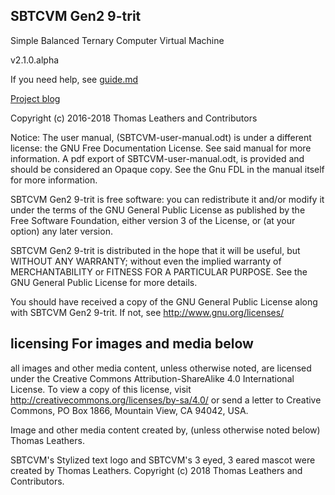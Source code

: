 ## SBTCVM Gen2 9-trit      
Simple Balanced Ternary Computer Virtual Machine     
     
v2.1.0.alpha    
     
If you need help, see [guide.md](/guide.md)

[Project blog](https://sbtcvm.blogspot.com/)

     
Copyright (c) 2016-2018 Thomas Leathers and Contributors 

Notice: The user manual, (SBTCVM-user-manual.odt) is under a different license:
the GNU Free Documentation License. See said manual for more information.
A pdf export of SBTCVM-user-manual.odt, is provided and should be considered
an Opaque copy. See the Gnu FDL in the manual itself for more information.

  SBTCVM Gen2 9-trit is free software: you can redistribute it and/or modify
  it under the terms of the GNU General Public License as published by
  the Free Software Foundation, either version 3 of the License, or
  (at your option) any later version.
  
  SBTCVM Gen2 9-trit is distributed in the hope that it will be useful,
  but WITHOUT ANY WARRANTY; without even the implied warranty of
  MERCHANTABILITY or FITNESS FOR A PARTICULAR PURPOSE. See the
  GNU General Public License for more details.
 
  You should have received a copy of the GNU General Public License
  along with SBTCVM Gen2 9-trit. If not, see <http://www.gnu.org/licenses/>

## licensing For images and media below

all images and other media content, unless otherwise noted,
are licensed under the Creative Commons Attribution-ShareAlike 4.0
International License. To view a copy of this license, visit
http://creativecommons.org/licenses/by-sa/4.0/ or send a letter to
Creative Commons, PO Box 1866, Mountain View, CA 94042, USA.

Image and other media content created by, (unless otherwise noted below) Thomas Leathers.

SBTCVM's Stylized text logo and SBTCVM's 3 eyed, 3 eared mascot were created by Thomas Leathers.
Copyright (c) 2018 Thomas Leathers and Contributors.
